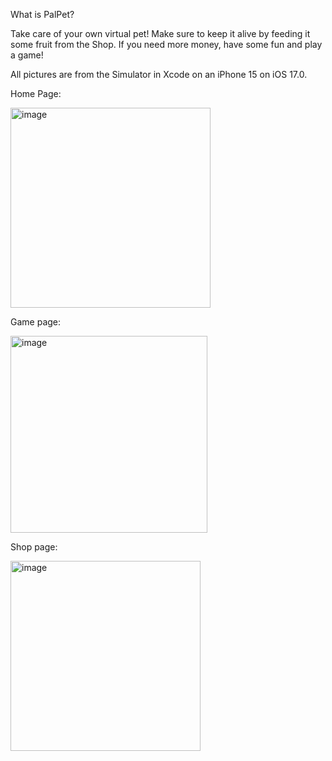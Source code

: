 What is PalPet?

Take care of your own virtual pet! Make sure to keep it alive by feeding it some fruit from the Shop. If you need more money, have some fun and play a game!

All pictures are from the Simulator in Xcode on an iPhone 15 on iOS 17.0.

Home Page:

<img width="320" alt="image" src="https://github.com/ConnieQiu/Palpet/assets/47226788/1f9e429e-9cee-4c9b-8832-1cec074b020b">

Game page:

<img width="315" alt="image" src="https://github.com/ConnieQiu/Palpet/assets/47226788/63444ec9-5cfc-43ee-81a4-d05419f6299f">

Shop page:

<img width="304" alt="image" src="https://github.com/ConnieQiu/Palpet/assets/47226788/65d4eee2-7692-48fe-b237-016e0f5edb44">

